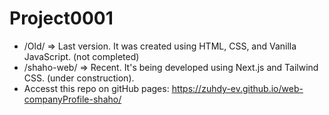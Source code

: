# Project0001
- /Old/ => Last version. It was created using HTML, CSS, and Vanilla JavaScript. (not completed)
- /shaho-web/ => Recent. It's being developed using Next.js and Tailwind CSS. (under construction).
- Accesst this repo on gitHub pages: https://zuhdy-ev.github.io/web-companyProfile-shaho/
